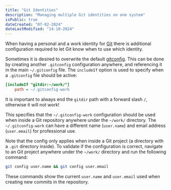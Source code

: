 ```yaml
---
title: "Git Identities"
description: "Managing multiple Git identities on one system"
isPublic: true
dateCreated: "07-02-2024"
dateLastModified: "14-10-2024"
---
```


When having a personal and a work identity for [Git](git) there is additional
configuration required to let Git know when to use which identity.

Sometimes it is desired to overwrite the default [gitconfig](gitconfig).
This can be done by creating another `.gitconfig` configuration anywhere, and
referencing it in the main `~/.gitconfig` file. The `includeIf` option is used
to specify when a `.gitconfig` file should be active:

```ini
[includeIf "gitdir:~/work/"]
    path = ~/.gitconfig-work
```

It is important to always end the `gitdir` path with a forward slash `/`,
otherwise it will not work!

This specifies that the `~/.gitconfig-work` configuration should be used when
inside a Git repository anywhere under the `~/work/` directory. The
`~/.gitconfig-work` can have a different name (`user.name`) and email address
(`user.email`) for professional use.

Note that the config only applies when inside a Git project (a directory with a
`.git` directory inside). To validate if the configuration is correct, navigate
to an Git project anywhere under the `~/work/` directory and run the following
command:

```sh
git config user.name && git config user.email
```

These commands show the current `user.name` and `user.email` used when creating
new commits in the repository.
